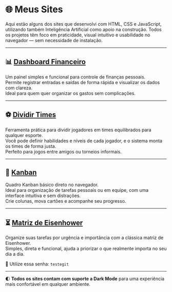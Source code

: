 # 🌐 Meus Sites

Aqui estão alguns dos sites que desenvolvi com HTML, CSS e JavaScript, utilizando também Inteligência Artificial como apoio na construção. Todos os projetos têm foco em praticidade, visual intuitivo e usabilidade no navegador — sem necessidade de instalação.

---

## 📊 [Dashboard Financeiro](https://gitsecond22.github.io/Controle-financeiro/)

Um painel simples e funcional para controle de finanças pessoais.  
Permite registrar entradas e saídas de forma rápida e visualizar os dados com clareza.  
Ideal para quem quer organizar os gastos sem complicações.

---

## ⚽ [Dividir Times](https://gitsecond22.github.io/dividir-times/)

Ferramenta prática para dividir jogadores em times equilibrados para qualquer esporte.  
Você pode definir habilidades e níveis de cada jogador, e o sistema monta os times de forma justa.  
Perfeito para jogos entre amigos ou torneios informais.

---

## 📌 [Kanban](https://gitsecond22.github.io/kanban/)

Quadro Kanban básico direto no navegador.  
Ideal para organização de tarefas pessoais ou em equipe, com uma interface intuitiva e sem distrações.  
Crie colunas, mova cartões e acompanhe seu progresso.

---

## ⏳ [Matriz de Eisenhower](https://gitsecond22.github.io/Matriz-Eisenhower/)

Organize suas tarefas por urgência e importância com a clássica matriz de Eisenhower.  
Simples, direta e funcional, ajuda a priorizar o que realmente importa no seu dia a dia.

🔐 Utilize essa senha: `testegit`

---

🌓 **Todos os sites contam com suporte a Dark Mode** para uma experiência mais confortável em qualquer ambiente.





